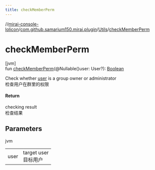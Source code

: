 ```yaml
---
title: checkMemberPerm
---
```

//[mirai-console-lolicon](../../../index.html)/[com.github.samarium150.mirai.plugin](../index.html)/[Utils](index.html)/[checkMemberPerm](check-member-perm.html)



# checkMemberPerm



[jvm]\
fun [checkMemberPerm](check-member-perm.html)(@Nullable()user: User?): [Boolean](https://kotlinlang.org/api/latest/jvm/stdlib/kotlin/-boolean/index.html)



Check whether [user](check-member-perm.html) is a group owner or administrator <br> 检查用户在群里的权限



#### Return



checking result <br> 检查结果



## Parameters


jvm

| | |
|---|---|
| user | target user <br> 目标用户 |




